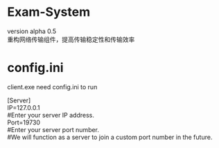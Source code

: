 ﻿# Exam-System
version alpha 0.5 
<br />重构网络传输组件，提高传输稳定性和传输效率</br><h1> config.ini</h1>
client.exe need config.ini to run<br />
<p></p>
[Server]<br />
IP=127.0.0.1<br />#Enter your server IP address.<br />
Port=19730<br />#Enter your server port number.<br />#We will function as a server to join a custom port number in the future.
